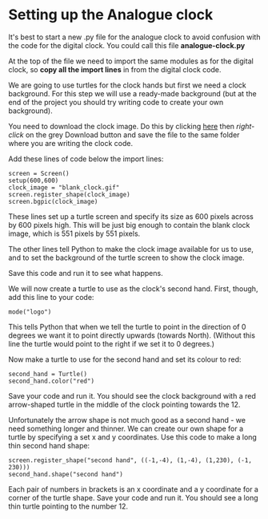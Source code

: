 # Setting up the Analogue clock

It's best to start a new .py file for the analogue clock to avoid confusion with the code for the digital clock. You could call this file **analogue-clock.py**

At the top of the file we need to import the same modules as for the digital clock, so **copy all the import lines** in from the digital clock code.

We are going to use turtles for the clock hands but first we need a clock background. For this step we will use a ready-made background (but at the end of the project you should try writing code to create your own background).

You need to download the clock image. Do this by clicking [here](blank_clock.gif) then *right-click* on the grey Download button and save the file to the same folder where you are writing the clock code.

Add these lines of code below the import lines:
```
screen = Screen()
setup(600,600)
clock_image = "blank_clock.gif"
screen.register_shape(clock_image)
screen.bgpic(clock_image)
```

These lines set up a turtle screen and specify its size as 600 pixels across by 600 pixels high. This will be just big enough to contain the blank clock image, which is 551 pixels by 551 pixels.

The other lines tell Python to make the clock image available for us to use, and to set the background of the turtle screen to show the clock image.

Save this code and run it to see what happens.

We will now create a turtle to use as the clock's second hand. First, though, add this line to your code:
```
mode("logo")
```
This tells Python that when we tell the turtle to point in the direction of 0 degrees we want it to point directly upwards (towards North). (Without this line the turtle would point to the right if we set it to 0 degrees.)

Now make a turtle to use for the second hand and set its colour to red:
```
second_hand = Turtle()
second_hand.color("red")
```

Save your code and run it. You should see the clock background with a red arrow-shaped turtle in the middle of the clock pointing towards the 12.

Unfortunately the arrow shape is not much good as a second hand - we need something longer and thinner. We can create our own shape for a turtle by specifying a set x and y coordinates. Use this code to make a long thin second hand shape:
```
screen.register_shape("second hand", ((-1,-4), (1,-4), (1,230), (-1, 230)))
second_hand.shape("second hand")
```
Each pair of numbers in brackets is an x coordinate and a y coordinate for a corner of the turtle shape. Save your code and run it. You should see a long thin turtle pointing to the number 12.

